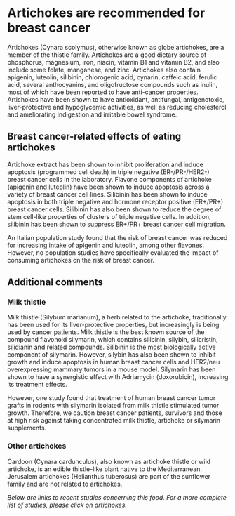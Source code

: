 

#  Artichokes are recommended for breast cancer 

Artichokes (Cynara scolymus), otherwise known as globe artichokes, are a member of the thistle family. Artichokes are a good dietary source of phosphorus, magnesium, iron, niacin, vitamin B1 and vitamin B2, and also include some folate, manganese, and zinc. Artichokes also contain apigenin, luteolin, silibinin, chlorogenic acid, cynarin, caffeic acid, ferulic acid, several anthocyanins, and oligofructose compounds such as inulin, most of which have been reported to have anti-cancer properties. Artichokes have been shown to have antioxidant, antifungal, antigenotoxic, liver-protective and hypoglycemic activities, as well as reducing cholesterol and ameliorating indigestion and irritable bowel syndrome.

## Breast cancer-related effects of eating artichokes 

Artichoke extract has been shown to inhibit proliferation and induce apoptosis (programmed cell death) in triple negative (ER-/PR-/HER2-) breast cancer cells in the laboratory. Flavone components of artichoke (apigenin and luteolin) have been shown to induce apoptosis across a variety of breast cancer cell lines. Silibinin has been shown to induce apoptosis in both triple negative and hormone receptor positive (ER+/PR+) breast cancer cells. Silibinin has also been shown to reduce the degree of stem cell-like properties of clusters of triple negative cells. In addition, silibinin has been shown to suppress ER+/PR+ breast cancer cell migration.

An Italian population study found that the risk of breast cancer was reduced for increasing intake of apigenin and luteolin, among other flavones. However, no population studies have specifically evaluated the impact of consuming artichokes on the risk of breast cancer.

## Additional comments

### Milk thistle

Milk thistle (Silybum marianum), a herb related to the artichoke, traditionally has been used for its liver-protective properties, but increasingly is being used by cancer patients. Milk thistle is the best known source of the compound flavonoid silymarin, which contains silibinin, silybin, silicristin, silidianin and related compounds. Silibinin is the most biologically active component of silymarin. However, silybin has also been shown to inhibit growth and induce apoptosis in human breast cancer cells and HER2/neu overexpressing mammary tumors in a mouse model. Silymarin has been shown to have a synergistic effect with Adriamycin (doxorubicin), increasing its treatment effects.

However, one study found that treatment of human breast cancer tumor grafts in rodents with silymarin isolated from milk thistle stimulated tumor growth. Therefore, we caution breast cancer patients, survivors and those at high risk against taking concentrated milk thistle, artichoke or silymarin supplements.

### Other artichokes

Cardoon (Cynara cardunculus), also known as artichoke thistle or wild artichoke, is an edible thistle-like plant native to the Mediterranean. Jerusalem artichokes (Helianthus tuberosus) are part of the sunflower family and are not related to artichokes.

_Below are links to recent studies concerning this food. For a more complete list of studies, please click on artichokes._


  


